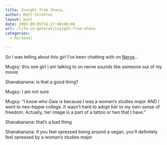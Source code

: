 ```yaml
---
title: Insight from Shana…
author: Matt Stratton
layout: post
date: 2002-09-05T14:27:00+00:00
url: /life-in-general/insight-from-shana
categories:
  - Personal

---
```

So I was telling about this girl I&#8217;ve been chatting with on [Nerve][1]&#8230;

Mugsy: this one girl I am talking to on nerve sounds like someone out of my movie
  
Shanabanana: is that a good thing?
  
Mugsy: I am not sure
  
Mugsy: &#8220;I know who Gaia is because I was a women&#8217;s studies major AND I went to neo-hippie college. It wasn&#8217;t hard to adopt her to my own sense of freedom. Actually, her image is a part of a tattoo or two that I have.&#8221;
  
Shanabanana: that&#8217;s a bad thing
  
Shanabanana: if you feel opressed being around a vegan, you&#8217;ll definitely feel opressed by a woman&#8217;s studies major

 [1]: https://www.nerve.com